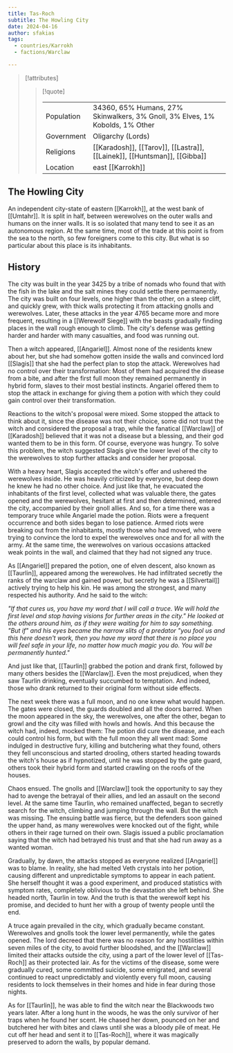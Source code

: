 ```yaml
---
title: Tas-Roch
subtitle: The Howling City
date: 2024-04-16
author: sfakias
tags:
  - countries/Karrokh
  - factions/Warclaw

---
```

> [!attributes]
> 
> > [!quote]
> >
> > | | |
> > | --- | --- |
> > | Population | 34360, 65% Humans, 27% Skinwalkers, 3% Gnoll, 3% Elves, 1% Kobolds, 1% Other |
> > | Government | Oligarchy (Lords) |
> > | Religions | [[Karadosh]], [[Tarov]], [[Lastra]], [[Lainek]], [[Huntsman]], [[Gibba]] |
> > | Location | east [[Karrokh]] |

## The Howling City

An independent city-state of eastern [[Karrokh]], at the west bank of [[Umtahr]]. It is split in half, between werewolves on the outer walls and humans on the inner walls. It is so isolated that many tend to see it as an autonomous region. At the same time, most of the trade at this point is from the sea to the north, so few foreigners come to this city. But what is so particular about this place is its inhabitants.

## History

The city was built in the year 3425 by a tribe of nomads who found that with the fish in the lake and the salt mines they could settle there permanently. The city was built on four levels, one higher than the other, on a steep cliff, and quickly grew, with thick walls protecting it from attacking gnolls and werewolves. Later, these attacks in the year 4765 became more and more frequent, resulting in a [[Werewolf Siege]] with the beasts gradually finding places in the wall rough enough to climb. The city's defense was getting harder and harder with many casualties, and food was running out.

Then a witch appeared, [[Angariel]]. Almost none of the residents knew about her, but she had somehow gotten inside the walls and convinced lord [[Slagis]] that she had the perfect plan to stop the attack. Werewolves had no control over their transformation: Most of them had acquired the disease from a bite, and after the first full moon they remained permanently in hybrid form, slaves to their most bestial instincts. Angariel offered them to stop the attack in exchange for giving them a potion with which they could gain control over their transformation.

Reactions to the witch's proposal were mixed. Some stopped the attack to think about it, since the disease was not their choice, some did not trust the witch and considered the proposal a trap, while the fanatical [[Warclaw]] of [[Karadosh]] believed that it was not a disease but a blessing, and their god wanted them to be in this form. Of course, everyone was hungry. To solve this problem, the witch suggested Slagis give the lower level of the city to the werewolves to stop further attacks and consider her proposal.

With a heavy heart, Slagis accepted the witch's offer and ushered the werewolves inside. He was heavily criticized by everyone, but deep down he knew he had no other choice. And just like that, he evacuated the inhabitants of the first level, collected what was valuable there, the gates opened and the werewolves, hesitant at first and then determined, entered the city, accompanied by their gnoll allies. And so, for a time there was a temporary truce while Angariel made the potion. Riots were a frequent occurrence and both sides began to lose patience. Armed riots were breaking out from the inhabitants, mostly those who had moved, who were trying to convince the lord to expel the werewolves once and for all with the army. At the same time, the werewolves on various occasions attacked weak points in the wall, and claimed that they had not signed any truce.

As [[Angariel]] prepared the potion, one of elven descent, also known as [[Taurlin]], appeared among the werewolves. He had infiltrated secretly the ranks of the warclaw and gained power, but secretly he was a [[Silvertail]] actively trying to help his kin. He was among the strongest, and many respected his authority. And he said to the witch:

_"If that cures us, you have my word that I will call a truce. We will hold the first level and stop having visions for further areas in the city." He looked at the others around him, as if they were waiting for him to say something. "But if" and his eyes became the narrow slits of a predator "you fool us and this here doesn't work, then you have my word that there is no place you will feel safe in your life, no matter how much magic you do. You will be permanently hunted."_

And just like that, [[Taurlin]] grabbed the potion and drank first, followed by many others besides the [[Warclaw]]. Even the most prejudiced, when they saw Taurlin drinking, eventually succumbed to temptation. And indeed, those who drank returned to their original form without side effects.

The next week there was a full moon, and no one knew what would happen. The gates were closed, the guards doubled and all the doors barred. When the moon appeared in the sky, the werewolves, one after the other, began to growl and the city was filled with howls and howls. And this because the witch had, indeed, mocked them: The potion did cure the disease, and each could control his form, but with the full moon they all went mad: Some indulged in destructive fury, killing and butchering what they found, others they fell unconscious and started drooling, others started heading towards the witch's house as if hypnotized, until he was stopped by the gate guard, others took their hybrid form and started crawling on the roofs of the houses.

Chaos ensued. The gnolls and [[Warclaw]] took the opportunity to say they had to avenge the betrayal of their allies, and led an assault on the second level. At the same time Taurlin, who remained unaffected, began to secretly search for the witch, climbing and jumping through the wall. But the witch was missing. The ensuing battle was fierce, but the defenders soon gained the upper hand, as many werewolves were knocked out of the fight, while others in their rage turned on their own. Slagis issued a public proclamation saying that the witch had betrayed his trust and that she had run away as a wanted woman.

Gradually, by dawn, the attacks stopped as everyone realized [[Angariel]] was to blame. In reality, she had melted Veth crystals into her potion, causing different and unpredictable symptoms to appear in each patient. She herself thought it was a good experiment, and produced statistics with symptom rates, completely oblivious to the devastation she left behind. She headed north, Taurlin in tow. And the truth is that the werewolf kept his promise, and decided to hunt her with a group of twenty people until the end.

A truce again prevailed in the city, which gradually became constant. Werewolves and gnolls took the lower level permanently, while the gates opened. The lord decreed that there was no reason for any hostilities within seven miles of the city, to avoid further bloodshed, and the [[Warclaw]] limited their attacks outside the city, using a part of the lower level of [[Tas-Roch]] as their protected lair. As for the victims of the disease, some were gradually cured, some committed suicide, some emigrated, and several continued to react unpredictably and violently every full moon, causing residents to lock themselves in their homes and hide in fear during those nights.

As for [[Taurlin]], he was able to find the witch near the Blackwoods two years later. After a long hunt in the woods, he was the only survivor of her traps when he found her scent. He chased her down, pounced on her and butchered her with bites and claws until she was a bloody pile of meat. He cut off her head and sent it to [[Tas-Roch]], where it was magically preserved to adorn the walls, by popular demand.